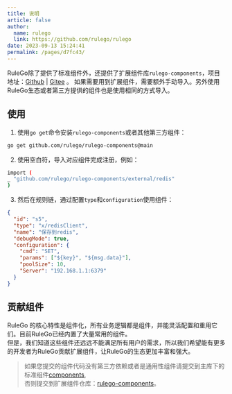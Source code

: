 ```yaml
---
title: 说明
article: false
author: 
  name: rulego
  link: https://github.com/rulego/rulego
date: 2023-09-13 15:24:41
permalink: /pages/d7fc43/
---
```


RuleGo除了提供了标准组件外，还提供了扩展组件库`rulego-components`，项目地址：[Github](https://github.com/rulego/rulego-components) | [Gitee](https://gitee.com/rulego/rulego-components) 。
如果需要用到扩展组件，需要额外手动导入。另外使用RuleGo生态或者第三方提供的组件也是使用相同的方式导入。

## 使用

1. 使用`go get`命令安装`rulego-components`或者其他第三方组件：
```bash
go get github.com/rulego/rulego-components@main
```

2. 使用空白符，导入对应组件完成注册，例如：
```bash
import (
_ "github.com/rulego/rulego-components/external/redis"
)
```

3. 然后在规则链，通过配置`type`和`configuration`使用组件：
```json
{
  "id": "s5",
  "type": "x/redisClient",
  "name": "保存到redis",
  "debugMode": true,
  "configuration": {
    "cmd": "SET",
    "params": ["${key}", "${msg.data}"],
    "poolSize": 10,
    "Server": "192.168.1.1:6379"
  }
}
```

## 贡献组件

RuleGo 的核心特性是组件化，所有业务逻辑都是组件，并能灵活配置和重用它们。目前RuleGo已经内置了大量常用的组件。     
但是，我们知道这些组件还远远不能满足所有用户的需求，所以我们希望能有更多的开发者为RuleGo贡献扩展组件，让RuleGo的生态更加丰富和强大。

> 如果您提交的组件代码没有第三方依赖或者是通用性组件请提交到主库下的标准组件[components](https://github.com/rulego/rulego),     
> 否则提交到扩展组件仓库：[rulego-components](https://github.com/rulego/rulego-components)。